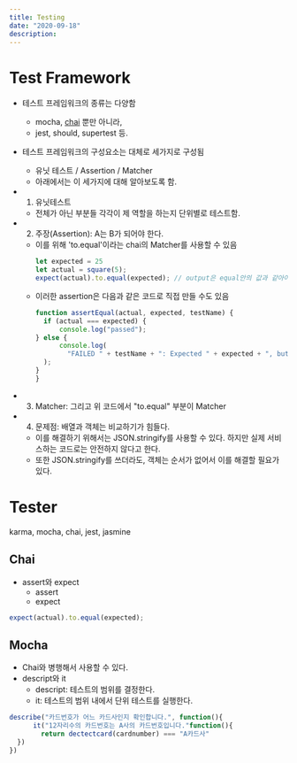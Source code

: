 ```yaml
---
title: Testing
date: "2020-09-18"
description: 
---
```


# Test Framework
- 테스트 프레임워크의 종류는 다양함
  - mocha, <a href = https://www.chaijs.com/api/bdd>chai</a> 뿐만 아니라,
  - jest, should, supertest 등.

- 테스트 프레임워크의 구성요소는 대체로 세가지로 구성됨
  - 유닛 테스트 / Assertion / Matcher
  - 아래에서는 이 세가지에 대해 알아보도록 함.

- 1) 유닛테스트
  - 전체가 아닌 부분들 각각이 제 역할을 하는지 단위별로 테스트함.

- 2) 주장(Assertion): A는 B가 되어야 한다.
  - 이를 위해 'to.equal'이라는 chai의 Matcher를 사용할 수 있음 
    ```js
    let expected = 25
    let actual = square(5);
    expect(actual).to.equal(expected); // output은 equal안의 값과 같아야 한다.
    ```
  - 이러한 assertion은 다음과 같은 코드로 직접 만들 수도 있음
    ```js
    function assertEqual(actual, expected, testName) {
      if (actual === expected) {
          console.log("passed");
    } else {
          console.log(
            "FAILED " + testName + ": Expected " + expected + ", but got " + actual
      );
    }
    }
    ```

- 3) Matcher: 그리고 위 코드에서 "to.equal" 부분이 Matcher

- 4) 문제점: 배열과 객체는 비교하기가 힘들다.
  - 이를 해결하기 위해서는 JSON.stringify를 사용할 수 있다. 하지만 실제 서비스하는 코드로는 안전하지 않다고 한다. 
  - 또한 JSON.stringify를 쓰더라도, 객체는 순서가 없어서 이를 해결할 필요가 있다. 


# Tester
karma, mocha, chai, jest, jasmine

## Chai
- assert와 expect
  - assert
  - expect
```js
expect(actual).to.equal(expected);
```

## Mocha
- Chai와 병행해서 사용할 수 있다.
- descript와 it
  - descript: 테스트의 범위를 결정한다.
  - it: 테스트의 범위 내에서 단위 테스트를 실행한다.
```js
describe("카드번호가 어느 카드사인지 확인합니다.", function(){
      it("12자리수의 카드번호는 A사의 카드번호입니다."function(){
        return dectectcard(cardnumber) === "A카드사"  
  })
})
```